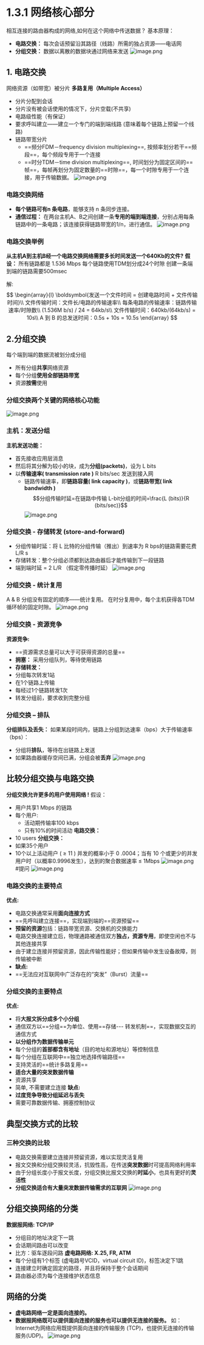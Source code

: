 # 1.3.1 网络核心部分
相互连接的路由器构成的网络,如何在这个网络中传送数据？
基本原理：
- **电路交换：** 每次会话预留沿其路径（线路）所需的独占资源——电话网
- **分组交换：** 数据以离散的数据块通过网络来发送
![image.png](https://picgo-1310230783.cos.ap-chengdu.myqcloud.com/obsidian/202303152201267.png)
## 1. 电路交换
网络资源（如带宽）被分片
**多路复用（Multiple Access）**
- 分片分配到会话
- 分片没有被会话使用的情况下，分片空载(不共享)
- 电路级性能（有保证）
- 要求呼叫建立——建立一个专门的端到端线路 (意味着每个链路上预留一个线路)
- 链路带宽分片
	- ==频分FDM－frequency division multiplexing==, 按频率划分若干==频段==，每个频段专用于一个连接
	- ==时分TDM－time division multiplexing==, 时间划分为固定区间的==帧==，每帧再划分为固定数量的==时隙==，每一个时隙专用于一个连接，用于传输数据。
![image.png](https://picgo-1310230783.cos.ap-chengdu.myqcloud.com/obsidian/202303152211414.png)
### 电路交换网络
- **每个链路可有n 条电路**，能够支持 n 条同步连接。 
- **通信过程：** 在两台主机A、B之间创建一条**专用的端到端连接**，分别占用每条链路中的一条电路；该连接获得链路带宽的1/n，进行通信。
![image.png](https://picgo-1310230783.cos.ap-chengdu.myqcloud.com/obsidian/202303152216560.png)
### 电路交换举例
**从主机A到主机B经一个电路交换网络需要多长时间发送一个640Kb的文件?**
**假设：**
   所有链路都是 1.536 Mbps
   每个链路使用TDM划分成24个时隙
   创建一条端到端的链路需要500msec

解:     
$$
\begin{array}{l}
\boldsymbol{发送一个文件时间 = 创建电路时间 + 文件传输时间}\\
文件传输时间：文件长/电路的传输速率\\
每条电路的传输速率：链路传输速率/时隙数\\
(1.536M b/s) / 24 = 64kb/s\\
文件传输时间：640kb/(64kb/s) = 10s\\
A 到 B 的总发送时间：0.5s + 10s = 10.5s
\end{array}
$$
## 2.分组交换
每个端到端的数据流被划分成分组
- 所有分组**共享**网络资源 
- 每个分组**使用全部链路带宽**
- 资源**按需**使用 
### 分组交换两个关键的网络核心功能
![image.png](https://picgo-1310230783.cos.ap-chengdu.myqcloud.com/obsidian/202303152259865.png)
### 主机：发送分组
**主机发送功能：**
- 首先接收应用层消息
- 然后将其分解为较小的块，成为**分组(packets)**，设为 L bits
- 以**传输速率( transmission rate )** R bits/sec 发送到接入网
	- 链路传输速率，即**链路容量( link capacity )**，或**链路带宽( link bandwidth )**
$$分组传输时延=在链路中传输 L-bit分组的时间=\frac{L (bits)}{R (bits/sec)}$$
![image.png](https://picgo-1310230783.cos.ap-chengdu.myqcloud.com/obsidian/202303152309074.png)
### 分组交换 - 存储转发 (store-and-forward) 
- 分组传输时延：将 L 比特的分组传输（推出）到速率为 R bps的链路需要花费 L/R s
- 存储转发：整个分组必须都到达路由器后才能传输到下一段链路
- 端到端时延 = 2 L/R （假定零传播时延）
![image.png](https://picgo-1310230783.cos.ap-chengdu.myqcloud.com/obsidian/202303152342026.png)
### 分组交换 - 统计复用
A & B 分组没有固定的顺序——统计复用。
在时分复用中，每个主机获得各TDM循环帧的固定时隙。
![image.png](https://picgo-1310230783.cos.ap-chengdu.myqcloud.com/obsidian/202303152343028.png)
### 分组交换 - 资源竞争
**资源竞争:**
- ==资源需求总量可以大于可获得资源的总量==
- **拥塞：** 采用分组队列，等待使用链路
- **存储转发：** 
- 分组每次转发1站
- 在1个链路上传输
- 每经过1个链路转发1次
- 转发分组前，要求收到完整分组
### 分组交换 – 排队
**分组排队及丢失：** 如果某段时间内，链路上分组到达速率（bps）大于传输速率（bps）：
- 分组将**排队**，等待在出链路上发送
- 如果路由器缓存空间已满，分组会被**丢弃**
![image.png](https://picgo-1310230783.cos.ap-chengdu.myqcloud.com/obsidian/202303152350516.png)
## 比较分组交换与电路交换
**分组交换允许更多的用户使用网络 !**
假设：
- 用户共享1 Mbps 的链路
- 每个用户: 
	- 活动期传输率100 kbps
	- 只有10%的时间活动
**电路交换：**
- 10 users
**分组交换：**
- 如果35个用户
- 10个以上活动用户 ( ≥ 11 ) 并发的概率小于 0 .0004；当有 10 个或更少的并发用户时（以概率0.9996发生），达到的聚合数据速率 ≤ 1Mbps 
![image.png](https://picgo-1310230783.cos.ap-chengdu.myqcloud.com/obsidian/202303160017462.png)
#提问
![image.png](https://picgo-1310230783.cos.ap-chengdu.myqcloud.com/obsidian/202303160004939.png)
### 电路交换的主要特点
**优点:**
- 电路交换通常采用**面向连接方式**
- ==先呼叫建立连接==，实现端到端的==资源预留==
- **预留的资源**包括：链路带宽资源、交换机的交换能力
- 电路交换连接建立后，物理通路被通信双方**独占，资源专用**，即使空闲也不与其他连接共享
- 由于建立连接并预留资源，因此传输性能好；但如果传输中发生设备故障，则传输被中断
- **缺点:**
- ==无法应对互联网中广泛存在的“突发”（Burst）流量==
### 分组交换的主要特点
**优点:**
- 将**大报文拆分成多个小分组**
- 通信双方以==分组==为单位、使用==存储--- 转发机制==，实现数据交互的通信方式
- **以分组作为数据传输单元**
- 每个分组的**首部都含有地址**（目的地址和源地址）等控制信息
- 每个分组在互联网中==独立地选择传输路径==
- 支持灵活的==统计多路复用==
- **适合大量的突发数据传输**
- 资源共享
- 简单, 不需要建立连接
**缺点:**
- **过度竞争导致分组延迟与丢失**
- 需要可靠数据传输、拥塞控制协议

## 典型交换方式的比较
### 三种交换的比较
- 电路交换需要建立连接并预留资源，难以实现灵活复用
- 报文交换和分组交换较灵活，抗毁性高，在传送**突发数据**时可提高网络利用率
- 由于分组长度小于报文长度，分组交换比报文交换的**时延小**，也具有更好的**灵活性**
- **分组交换适合有大量突发数据传输需求的互联网**
![image.png](https://picgo-1310230783.cos.ap-chengdu.myqcloud.com/obsidian/202303160022881.png)
## 分组交换网络的分类
**数据报网络: TCP/IP**
- 分组目的地址决定下一跳
- 会话期间路由可以改变
- 比方：驱车逐段问路 
**虚电路网络: X.25, FR, ATM**
- 每个分组有1个标签  (虚电路号VCID，virtual circuit ID)，标签决定下1跳
- 连接建立时确定固定的路径，并且将保持于整个会话期间
- 路由器必须为每个连接维护状态信息
## 网络的分类
- **虚电路网络一定是面向连接的。** 
- **数据报网络既可以提供面向连接的服务也可以提供无连接的服务。** 如：Internet为网络应用既提供面向连接的传输服务 (TCP)，也提供无连接的传输服务(UDP)。
![image.png](https://picgo-1310230783.cos.ap-chengdu.myqcloud.com/obsidian/202303160045554.png)

